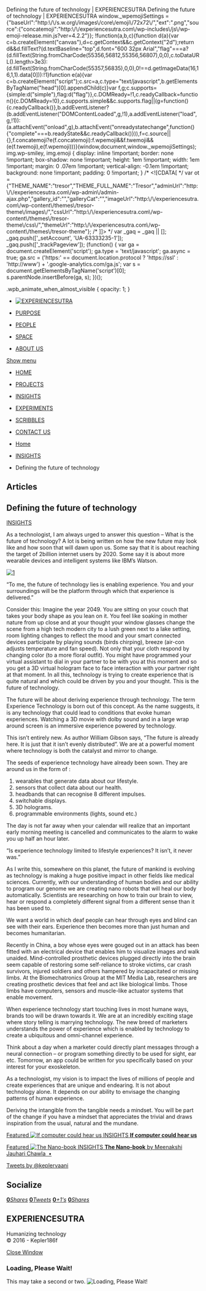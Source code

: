 Defining the future of technology | EXPERIENCESUTRA                         Defining the future of technology | EXPERIENCESUTRA    window.\_wpemojiSettings = {"baseUrl":"http:\\/\\/s.w.org\\/images\\/core\\/emoji\\/72x72\\/","ext":".png","source":{"concatemoji":"http:\\/\\/experiencesutra.com\\/wp-includes\\/js\\/wp-emoji-release.min.js?ver=4.2.2"}}; !function(a,b,c){function d(a){var c=b.createElement("canvas"),d=c.getContext&&c.getContext("2d");return d&&d.fillText?(d.textBaseline="top",d.font="600 32px Arial","flag"===a?(d.fillText(String.fromCharCode(55356,56812,55356,56807),0,0),c.toDataURL().length>3e3):(d.fillText(String.fromCharCode(55357,56835),0,0),0!==d.getImageData(16,16,1,1).data\[0\])):!1}function e(a){var c=b.createElement("script");c.src=a,c.type="text/javascript",b.getElementsByTagName("head")\[0\].appendChild(c)}var f,g;c.supports={simple:d("simple"),flag:d("flag")},c.DOMReady=!1,c.readyCallback=function(){c.DOMReady=!0},c.supports.simple&&c.supports.flag||(g=function(){c.readyCallback()},b.addEventListener?(b.addEventListener("DOMContentLoaded",g,!1),a.addEventListener("load",g,!1)):(a.attachEvent("onload",g),b.attachEvent("onreadystatechange",function(){"complete"===b.readyState&&c.readyCallback()})),f=c.source||{},f.concatemoji?e(f.concatemoji):f.wpemoji&&f.twemoji&&(e(f.twemoji),e(f.wpemoji)))}(window,document,window.\_wpemojiSettings);   img.wp-smiley, img.emoji { display: inline !important; border: none !important; box-shadow: none !important; height: 1em !important; width: 1em !important; margin: 0 .07em !important; vertical-align: -0.1em !important; background: none !important; padding: 0 !important; }                 /\* <!\[CDATA\[ \*/ var ot = {"THEME\_NAME":"tresor","THEME\_FULL\_NAME":"Tresor","adminUrl":"http:\\/\\/experiencesutra.com\\/wp-admin\\/admin-ajax.php","gallery\_id":"","galleryCat":"","imageUrl":"http:\\/\\/experiencesutra.com\\/wp-content\\/themes\\/tresor-theme\\/images\\/","cssUrl":"http:\\/\\/experiencesutra.com\\/wp-content\\/themes\\/tresor-theme\\/css\\/","themeUrl":"http:\\/\\/experiencesutra.com\\/wp-content\\/themes\\/tresor-theme"}; /\* \]\]> \*/             var \_gaq = \_gaq || \[\]; \_gaq.push(\['\_setAccount', 'UA-63333235-1'\]); \_gaq.push(\['\_trackPageview'\]); (function() { var ga = document.createElement('script'); ga.type = 'text/javascript'; ga.async = true; ga.src = ('https:' == document.location.protocol ? 'https://ssl' : 'http://www') + '.google-analytics.com/ga.js'; var s = document.getElementsByTagName('script')\[0\]; s.parentNode.insertBefore(ga, s); })();     

.wpb\_animate\_when\_almost\_visible { opacity: 1; }

*   [![EXPERIENCESUTRA](/wp-content/themes/tresor-theme/images/logo.png)](http://experiencesutra.com/)

*   [PURPOSE](http://experiencesutra.com/purpose/)
*   [PEOPLE](http://experiencesutra.com/people/)
*   [SPACE](http://experiencesutra.com/gallery/space/)
*   [ABOUT US](http://experiencesutra.com/about-us/)

 [Show menu](#dat-menu)

*   [HOME](http://experiencesutra.com/)
*   [PROJECTS](http://experiencesutra.com/category/projects/)
*   [INSIGHTS](http://experiencesutra.com/category/insights/)
*   [EXPERIMENTS](http://experiencesutra.com/category/experiments/)
*   [SCRIBBLES](http://experiencesutra.com/category/scribbles/)
*   [CONTACT US](http://experiencesutra.com/contact-us/)

*   [Home](http://experiencesutra.com)
*   [INSIGHTS](http://experiencesutra.com/category/insights/)
*   Defining the future of technology

Articles
--------

Defining the future of technology
---------------------------------

[INSIGHTS](http://experiencesutra.com/category/insights/)

As a technologist, I am always urged to answer this question – What is the future of technology? A lot is being written on how the new future may look like and how soon that will dawn upon us. Some say that it is about reaching the target of 2billion internet users by 2020. Some say it is about more wearable devices and intelligent systems like IBM’s Watson.

[![1](http://experiencesutra.com/wp-content/uploads/2015/01/1-300x225.gif)](http://keplerwaasi.com/experiencesutra/wp-content/uploads/2015/01/1.gif)

“To me, the future of technology lies is enabling experience. You and your surroundings will be the platform through which that experience is delivered.”

Consider this: Imagine the year 2049. You are sitting on your couch that takes your body shape as you lean on it. You feel like soaking in mother nature from up close and at your thought your window glasses change the scene from a high tech modern city to a lush green next to a lake setting, room lighting changes to reflect the mood and your smart connected devices participate by playing sounds (birds chirping), breeze (air-con adjusts temperature and fan speed). Not only that your cloth respond by changing color (to a more floral outfit). You might have programmed your virtual assistant to dial in your partner to be with you at this moment and so you get a 3D virtual hologram face to face interaction with your partner right at that moment. In all this, technology is trying to create experience that is quite natural and which could be driven by you and your thought. This is the future of technology.

The future will be about deriving experience through technology. The term Experience Technology is born out of this concept. As the name suggests, it is any technology that could lead to conditions that evoke human experiences. Watching a 3D movie with dolby sound and in a large wrap around screen is an immersive experience powered by technology.

This isn’t entirely new. As author William Gibson says, “The future is already here. It is just that it isn’t evenly distributed”. We are at a powerful moment where technology is both the catalyst and mirror to change.

The seeds of experience technology have already been sown. They are around us in the form of :

1.  wearables that generate data about our lifestyle.
2.  sensors that collect data about our health.
3.  headbands that can recognise 8 different impulses.
4.  switchable displays.
5.  3D holograms.
6.  programmable environments (lights, sound etc.)

The day is not far away when your calendar will realize that an important early morning meeting is cancelled and communicates to the alarm to wake you up half an hour later.

“Is experience technology limited to lifestyle experiences? It isn’t, it never was.”

As I write this, somewhere on this planet, the future of mankind is evolving as technology is making a huge positive impact in other fields like medical sciences. Currently, with our understanding of human bodies and our ability to program our genome we are creating nano robots that will heal our body automatically. Scientists are researching on how to train our brain to view, hear or respond a completely different signal from a different sense than it has been used to.

We want a world in which deaf people can hear through eyes and blind can see with their ears. Experience then becomes more than just human and becomes humanitarian.

Recently in China, a boy whose eyes were gouged out in an attack has been fitted with an electrical device that enables him to visualize images and walk unaided. Mind-controlled prosthetic devices plugged directly into the brain seem capable of restoring some self-reliance to stroke victims, car crash survivors, injured soldiers and others hampered by incapacitated or missing limbs. At the Biomechatronics Group at the MIT Media Lab, researchers are creating prosthetic devices that feel and act like biological limbs. Those limbs have computers, sensors and muscle-like actuator systems that enable movement.

When experience technology start touching lives in most humane ways, brands too will be drawn towards it. We are at an incredibly exciting stage where story telling is marrying technology. The new breed of marketers understands the power of experience which is enabled by technology to create a ubiquitous and omni-channel experience.

Think about a day when a marketer could directly plant messages through a neural connection – or program something directly to be used for sight, ear etc. Tomorrow, an app could be written for you specifically based on your interest for your exoskeleton.

As a technologist, my vision is to impact the lives of millions of people and create experiences that are unique and endearing. It is not about technology alone. It depends on our ability to envisage the changing patterns of human experience.

Deriving the intangible from the tangible needs a mindset. You will be part of the change if you have a mindset that appreciates the trivial and draws inspiration from the usual, natural and the mundane.

[Featured ![If computer could hear us](http://experiencesutra.com/wp-content/uploads/2015/07/shutterstock_72339190-397x310_c.jpg)   INSIGHTS **If computer could hear us**](http://experiencesutra.com/insights/if-computer-can-hear-us-1/) 

[Featured ![The Nano-book](http://experiencesutra.com/wp-content/uploads/2015/05/1-397x310_c.png)   INSIGHTS **The Nano-book**  by Meenakshi Jauhari Chawla  •](http://experiencesutra.com/insights/the-nano-book-notes-from-the-future/) 

[Tweets by @keplervaani](https://twitter.com/twitterdev)

Socialize
---------

[**0**_Shares_](http://www.facebook.com/sharer/sharer.php?u=http://experiencesutra.com) [**0**_Tweets_](#) [**0**_+1's_](https://plus.google.com/share?url=http://experiencesutra.com) [**0**_Shares_](http://www.linkedin.com/shareArticle?mini=true&url=http://experiencesutra.com&title=EXPERIENCESUTRA+-+Humanizing+Technology)

EXPERIENCESUTRA
---------------

Humanizing technology  
© 2016 - Kepler186f

[Close Window](#)

### Loading, Please Wait!

This may take a second or two. ![Loading, Please Wait!](http://experiencesutra.com/wp-content/themes/tresor-theme/images/loading.gif "Loading, Please Wait!")